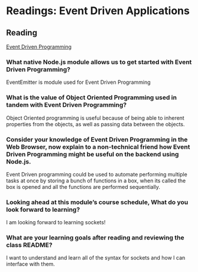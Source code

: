 # Readings: Event Driven Applications

## Reading

[Event Driven Programming](https://www.digitalocean.com/community/tutorials/nodejs-event-driven-programming)

### What native Node.js module allows us to get started with Event Driven Programming?

EventEmitter is module used for Event Driven Programming

### What is the value of Object Oriented Programming used in tandem with Event Driven Programming?

Object Oriented programming is useful because of being able to inherent properties from the objects, as well as passing data between the objects. 

### Consider your knowledge of Event Driven Programming in the Web Browser, now explain to a non-technical friend how Event Driven Programming might be useful on the backend using Node.js.

Event Driven programming could be used to automate performing multiple tasks at once by storing a bunch of functions in a box, when its called the box is opened and all the functions are performed sequentially. 

### Looking ahead at this module’s course schedule, What do you look forward to learning?

I am looking forward to learning sockets!

### What are your learning goals after reading and reviewing the class README?

I want to understand and learn all of the syntax for sockets and how I can interface with them.
